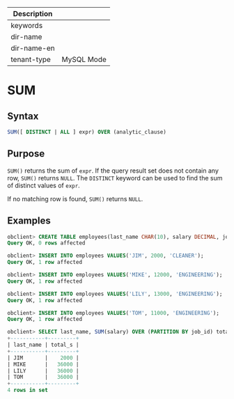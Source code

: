 | Description   |                 |
|---------------|-----------------|
| keywords      |                 |
| dir-name      |                 |
| dir-name-en   |                 |
| tenant-type   | MySQL Mode      |

# SUM

## Syntax

```sql
SUM([ DISTINCT | ALL ] expr) OVER (analytic_clause)
```

## Purpose

`SUM()` returns the sum of `expr`. If the query result set does not contain any row, `SUM()` returns `NULL`. The `DISTINCT` keyword can be used to find the sum of distinct values of `expr`.

If no matching row is found, `SUM()` returns `NULL`.

## Examples

```sql
obclient> CREATE TABLE employees(last_name CHAR(10), salary DECIMAL, job_id CHAR(32));
Query OK, 0 rows affected

obclient> INSERT INTO employees VALUES('JIM', 2000, 'CLEANER');
Query OK, 1 row affected

obclient> INSERT INTO employees VALUES('MIKE', 12000, 'ENGINEERING');
Query OK, 1 row affected

obclient> INSERT INTO employees VALUES('LILY', 13000, 'ENGINEERING');
Query OK, 1 row affected

obclient> INSERT INTO employees VALUES('TOM', 11000, 'ENGINEERING');
Query OK, 1 row affected

obclient> SELECT last_name, SUM(salary) OVER (PARTITION BY job_id) total_s FROM employees;
+-----------+---------+
| last_name | total_s |
+-----------+---------+
| JIM       |    2000 |
| MIKE      |   36000 |
| LILY      |   36000 |
| TOM       |   36000 |
+-----------+---------+
4 rows in set
```
